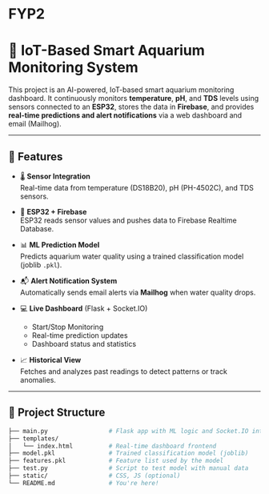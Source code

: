 # FYP2
# 🐠 IoT-Based Smart Aquarium Monitoring System

This project is an AI-powered, IoT-based smart aquarium monitoring dashboard. It continuously monitors **temperature**, **pH**, and **TDS** levels using sensors connected to an **ESP32**, stores the data in **Firebase**, and provides **real-time predictions and alert notifications** via a web dashboard and email (Mailhog).

---

## 🔧 Features

- 🌡️ **Sensor Integration**  
  Real-time data from temperature (DS18B20), pH (PH-4502C), and TDS sensors.

- 🔁 **ESP32 + Firebase**  
  ESP32 reads sensor values and pushes data to Firebase Realtime Database.

- 📊 **ML Prediction Model**  
  Predicts aquarium water quality using a trained classification model (joblib `.pkl`).

- 📬 **Alert Notification System**  
  Automatically sends email alerts via **Mailhog** when water quality drops.

- 💻 **Live Dashboard** (Flask + Socket.IO)  
  - Start/Stop Monitoring  
  - Real-time prediction updates  
  - Dashboard status and statistics

- 📈 **Historical View**  
  Fetches and analyzes past readings to detect patterns or track anomalies.

---

## 📂 Project Structure

```bash
├── main.py                 # Flask app with ML logic and Socket.IO integration
├── templates/
│   └── index.html          # Real-time dashboard frontend
├── model.pkl               # Trained classification model (joblib)
├── features.pkl            # Feature list used by the model
├── test.py                 # Script to test model with manual data
├── static/                 # CSS, JS (optional)
└── README.md               # You're here!
